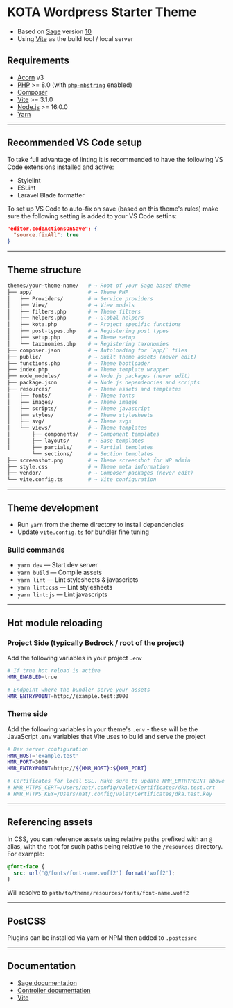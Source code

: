 # KOTA Wordpress Starter Theme

- Based on [Sage](https://roots.io/sage/) version [10](https://github.com/roots/sage/)
- Using [Vite](https://vitejs.dev) as the build tool / local server

## Requirements

- [Acorn](https://roots.io/acorn/docs/installation/) v3
- [PHP](https://secure.php.net/manual/en/install.php) >= 8.0 (with [`php-mbstring`](https://secure.php.net/manual/en/book.mbstring.php) enabled)
- [Composer](https://getcomposer.org/download/)
- [Vite](https://vitejs.dev) >= 3.1.0
- [Node.js](http://nodejs.org/) >= 16.0.0
- [Yarn](https://yarnpkg.com/en/docs/install)

---

## Recommended VS Code setup

To take full advantage of linting it is recommended to have the following VS Code extensions installed and active:

- Stylelint
- ESLint
- Laravel Blade formatter

To set up VS Code to auto-fix on save (based on this theme's rules) make sure the following setting is added to your VS Code settins:

```JSON
"editor.codeActionsOnSave": {
  "source.fixAll": true
}
```

---

## Theme structure

```sh
themes/your-theme-name/   # → Root of your Sage based theme
├── app/                  # → Theme PHP
│   ├── Providers/        # → Service providers
│   ├── View/             # → View models
│   ├── filters.php       # → Theme filters
│   ├── helpers.php       # → Global helpers
│   ├── kota.php          # → Project specific functions
│   ├── post-types.php    # → Registering post types
│   ├── setup.php         # → Theme setup
│   └── taxonomies.php    # → Registering taxonomies
├── composer.json         # → Autoloading for `app/` files
├── public/               # → Built theme assets (never edit)
├── functions.php         # → Theme bootloader
├── index.php             # → Theme template wrapper
├── node_modules/         # → Node.js packages (never edit)
├── package.json          # → Node.js dependencies and scripts
├── resources/            # → Theme assets and templates
│   ├── fonts/            # → Theme fonts
│   ├── images/           # → Theme images
│   ├── scripts/          # → Theme javascript
│   ├── styles/           # → Theme stylesheets
│   ├── svg/              # → Theme svgs
│   └── views/            # → Theme templates
│       ├── components/   # → Component templates
│       ├── layouts/      # → Base templates
│       ├── partials/     # → Partial templates
        └── sections/     # → Section templates
├── screenshot.png        # → Theme screenshot for WP admin
├── style.css             # → Theme meta information
├── vendor/               # → Composer packages (never edit)
└── vite.config.ts        # → Vite configuration
```

---

## Theme development

- Run `yarn` from the theme directory to install dependencies
- Update `vite.config.ts` for bundler fine tuning

### Build commands

- `yarn dev` — Start dev server
- `yarn build` — Compile assets
- `yarn lint` — Lint stylesheets & javascripts
- `yarn lint:css` — Lint stylesheets
- `yarn lint:js` — Lint javascripts

---

## Hot module reloading

### Project Side (typically Bedrock / root of the project)

Add the following variables in your project `.env`

```sh
# If true hot reload is active
HMR_ENABLED=true

# Endpoint where the bundler serve your assets
HMR_ENTRYPOINT=http://example.test:3000
```

### Theme side

Add the following variables in your theme's `.env` - these will be the JavaScript .env variables that Vite uses to build and serve the project

```sh
# Dev server configuration
HMR_HOST='example.test'
HMR_PORT=3000
HMR_ENTRYPOINT=http://${HMR_HOST}:${HMR_PORT}

# Certificates for local SSL. Make sure to update HMR_ENTRYPOINT above to be `https`
# HMR_HTTPS_CERT=/Users/nat/.config/valet/Certificates/dka.test.crt
# HMR_HTTPS_KEY=/Users/nat/.config/valet/Certificates/dka.test.key
```


---

## Referencing assets

In CSS, you can reference assets using relative paths prefixed with an `@` alias, with the root for such paths being relative to the `/resources` directory. For example:

```css
@font-face {
  src: url('@/fonts/font-name.woff2') format('woff2');
}
```

Will resolve to `path/to/theme/resources/fonts/font-name.woff2`

---

## PostCSS

Plugins can be installed via yarn or NPM then added to `.postcssrc`

---

## Documentation

- [Sage documentation](https://roots.io/sage/docs/)
- [Controller documentation](https://github.com/soberwp/controller#usage)
- [Vite](https://vitejs.dev/guide/)
